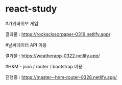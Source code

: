 # react-study


#가위바위보 게임

결과물 : https://rockscissorpaper-0319.netlify.app/

#날씨데이터 API 이용

결과물 : https://weatherapp-0322.netlify.app/

#H&M - json / router / bootstrap 이용

진행중 : https://master--hnm-router-0328.netlify.app/
